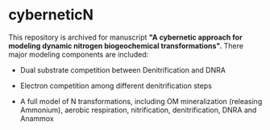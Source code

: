 # cyberneticN

This repository is archived for manuscript **"A cybernetic approach for modeling dynamic nitrogen biogeochemical transformations".** There major modeling components are included: 

* Dual substrate competition between Denitrification and DNRA

* Electron competition among different denitrification steps

* A full model of N transformations, including OM mineralization (releasing Ammonium), aerobic respiration, nitrification, denitrification, DNRA and Anammox
